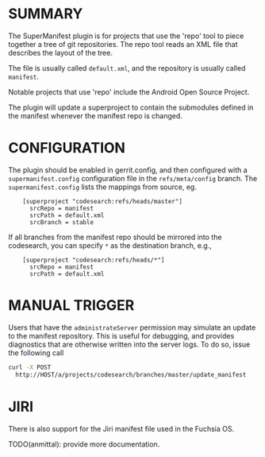 
SUMMARY
=======

The SuperManifest plugin is for projects that use the 'repo' tool to piece
together a tree of git repositories. The repo tool reads an XML file that
describes the layout of the tree.

The file is usually called `default.xml`, and the repository is usually called
`manifest`.

Notable projects that use 'repo' include the Android Open Source Project.

The plugin will update a superproject to contain the submodules defined in the
manifest whenever the manifest repo is changed.


CONFIGURATION
=============

The plugin should be enabled in gerrit.config, and then configured with a
`supermanifest.config` configuration file in the `refs/meta/config` branch. The
`supermanifest.config` lists the mappings from source, eg.

```
    [superproject "codesearch:refs/heads/master"]
      srcRepo = manifest
      srcPath = default.xml
      srcBranch = stable
```

If all branches from the manifest repo should be mirrored into the codesearch,
you can specify `*` as the destination branch, e.g.,

```
    [superproject "codesearch:refs/heads/*"]
      srcRepo = manifest
      srcPath = default.xml
```

MANUAL TRIGGER
==============

Users that have the `administrateServer` permission may simulate an update to
the manifest repository. This is useful for debugging, and provides diagnostics
that are otherwise written into the server logs. To do so, issue the following
call

```sh
curl -X POST
  http://HOST/a/projects/codesearch/branches/master/update_manifest
```

JIRI
====

There is also support for the Jiri manifest file used in the Fuchsia OS.

TODO(anmittal): provide more documentation.
